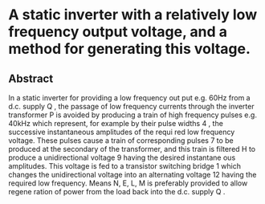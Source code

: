 # A static inverter with a relatively low frequency output voltage, and a method for generating this voltage.

## Abstract
In a static inverter for providing a low frequency out put e.g. 60Hz from a d.c. supply Q , the passage of low frequency currents through the inverter transformer P is avoided by producing a train of high frequency pulses e.g. 40kHz which represent, for example by their pulse widths 4 , the successive instantaneous amplitudes of the requi red low frequency voltage. These pulses cause a train of corresponding pulses 7 to be produced at the secondary of the transformer, and this train is filtered H to produce a unidirectional voltage 9 having the desired instantane ous amplitudes. This voltage is fed to a transistor switching bridge 1 which changes the unidirectional voltage into an alternating voltage 12 having the required low frequency. Means N, E, L, M is preferably provided to allow regene ration of power from the load back into the d.c. supply Q .